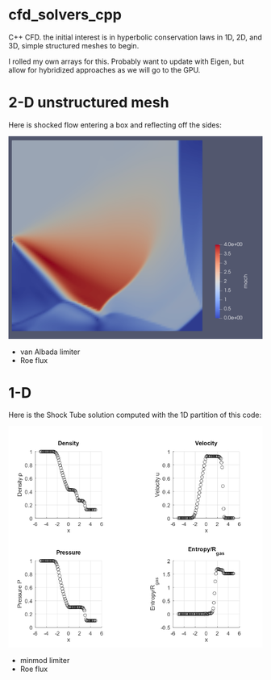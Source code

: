 # cfd_solvers_cpp
C++ CFD. the initial interest is in hyperbolic conservation laws in 1D, 2D, and 3D, simple structured meshes to begin.

I rolled my own arrays for this.  Probably want to update with Eigen, but allow for hybridized approaches as we will go to the GPU.

# 2-D unstructured mesh

Here is shocked flow entering a box and reflecting off the sides:

![ShockTube1D](pics/internal_shock_reflection.png)

* van Albada limiter
* Roe flux

# 1-D 

Here is the Shock Tube solution computed with the 1D partition of this code:

![ShockTube1D](pics/ShockTube1D.png)

* minmod limiter
* Roe flux
